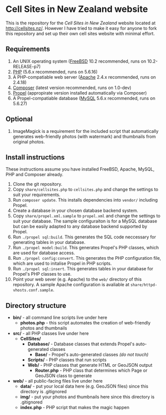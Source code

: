 # Cell Sites in New Zealand website

This is the repository for the *Cell Sites in New Zealand* website located at http://cellsites.nz/. However I have tried to make it easy for anyone to fork this repository and set up their own cell sites website with minimal effort.

## Requirements

1. An UNIX operating system ([FreeBSD](https://www.freebsd.org/) 10.2 recommended, runs on 10.2-RELEASE-p7)
2. [PHP](http://php.net/) (5.6.x recommended, runs on 5.6.16)
3. A PHP-compatiable web server ([Apache](https://httpd.apache.org/) 2.4.x recommended, runs on 2.4.18)
4. [Composer](https://getcomposer.org/) (latest version recommended, runs on 1.0-dev)
5. [Propel](http://propelorm.org/) (appropirate version installed automatically via Composer)
4. A Propel-compatiable database ([MySQL](http://dev.mysql.com/) 5.6.x recommended, runs on 5.6.27)

## Optional

1. ImageMagick is a requirement for the included script that automatically generates web-friendly photos (with watermark) and thumbnails from original photos.

## Install instructions

These instructions assume you have installed FreeBSD, Apache, MySQL, PHP and Composer already.

1. Clone the git repository.
2. Copy `share/cellsites.php` to `cellsites.php` and change the settings to suit your requirements.
3. Run `composer update`. This installs dependencies into `vendor/` including Propel.
4. Create a database in your chosen database backend system.
5. Copy `share/propel.xml.sample` to `propel.xml` and change the settings to suit your database. The sample configuraiton is for a MySQL database but can be easily adapted to any database backend supported by Propel.
6. Run `./propel sql:build`. This generates the SQL code neccessary for generating tables in your database.
7. Run `./propel model:build`. This generates Propel's PHP classes, which are used for database access.
8. Run `./propel config:convert`. This generates the PHP configuration file, which are used to initalise Propel in PHP scripts.
9. Run `./propel sql:insert`. This generates tables in your database for Propel's PHP classes to use.
10. Point your web sever (e.g. Apache) to the `web/` directory of this repository. A sample Apache configuration is avaliable at `share/httpd-vhosts.conf.sample`.

## Directory structure

* **bin/** - all command line scripts live under here
  * **photos.php** - this script automates the creation of web-friendly photos and thumbnails
* **src/** - all PHP classes live under here
  * **CellSites/**
    * **Database/** - Database classes that extends Propel's auto-generated classes
      * **Base/** - Propel's auto-generated classes *(do not touch)*
    * **Scripts/** - PHP classes that run scripts
    * **Web/** - PHP classes that generate HTML or GeoJSON output
      * **Router.php** - PHP class that determines which Page or GeoJSON class to generate
* **web/** - all public-facing files live under here
  * **data/** - put your local data here (e.g. GeoJSON files) since this directory is .gitignored
  * **img/** - put your photos and thumbnails here since this directory is .gitignored
  * **index.php** - PHP script that makes the magic happen

